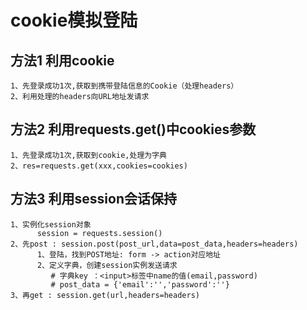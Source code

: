 # cookie模拟登陆

## 方法1 利用cookie
```
1、先登录成功1次,获取到携带登陆信息的Cookie（处理headers） 
2、利用处理的headers向URL地址发请求
```

## 方法2 利用requests.get()中cookies参数
```
1、先登录成功1次,获取到cookie,处理为字典
2、res=requests.get(xxx,cookies=cookies)
```
## 方法3  利用session会话保持
```
1、实例化session对象
      session = requests.session()
2、先post : session.post(post_url,data=post_data,headers=headers)
      1、登陆，找到POST地址: form -> action对应地址
      2、定义字典，创建session实例发送请求
         # 字典key ：<input>标签中name的值(email,password)
         # post_data = {'email':'','password':''}
3、再get : session.get(url,headers=headers)
```


